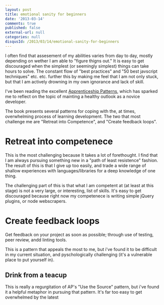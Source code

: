 ```yaml
---
layout: post
title: emotional sanity for beginners
date: '2013-03-14'
comments: true
published: false
external-url: null
categories: null
disqusId: /2013/03/14/emotional-sanity-for-beginners
---
```


I often find that assesement of my abilities varies from day to day, mostly depending on wether I am able to "figure thigns out." It is easy to get discouraged when the simplest (or seemingly simplest) things can take hours to solve. The constant flow of "best practices" and "50 best javscript techniques" etc. etc. further this by making me feel that I am not only stuck, but that I am actively drowning in my own ignorance and lack of skill.

I've been reading the excellent [Apprenticeship Patterns](http://ofps.oreilly.com/titles/9780596518387/), which has sparked me to reflect on the topic of mainting a healthy outlook as a novice developer.

The book presents several patterns for coping with the, at times, overwhelming process of learning development. The two that most challenge me are "Retreat into Competence", and "Create feedback loops".

# Retreat into competenece
This is the most challenging because It takes a lot of forethought. I find that I am always pursuing something new in a "path of least resistence" fashion. The result of this is that I give up too easily, and trade a wide range of shallow experiences with languages/libraries for a deep knowledge of one thing.

The challenging part of this is that what I am competent at (at least at this stage) is not a very large, or interesting, list of skills. It's easy to get discouraged because right now my competenece is writing simple jQuery plugins, or node webscrapers.

# Create feedback loops
Get feedback on your project as soon as possible; through use of testing, peer review, andd linting tools.

This is a pattern that appeals the most to me, but i've found it to be difficult in my current situation, and pyschologically challenging (it's a vulnerable place to put yourself in).

## Drink from a teacup

This is really a regurgitation of AP's "Use the Source" pattern, but i've found it a helpful metaphor in pursuing that pattern. It's far too easy to get overwhelmed by the latest
